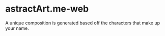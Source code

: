 # astractArt.me-web

A unique composition is generated based off the characters that make up your name. 
